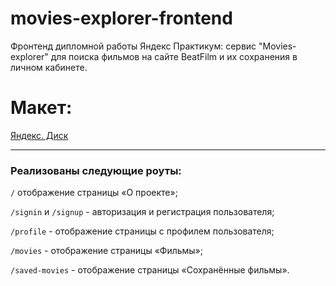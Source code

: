 # movies-explorer-frontend
Фронтенд дипломной работы Яндекс Практикум: сервис "Movies-explorer" для 
поиска фильмов на сайте BeatFilm и их сохранения в личном кабинете.

# Макет: 
[Яндекс. Диск](https://disk.yandex.ru/d/MQx0S-ANtsLv_w)

---
### Реализованы следующие роуты:

`/` отображение страницы «О проекте»;

`/signin` и `/signup` - авторизация и регистрация пользователя;

`/profile` - отображение страницы с профилем пользователя;

`/movies` - отображение страницы «Фильмы»;

`/saved-movies` - отображение страницы «Сохранённые фильмы».
